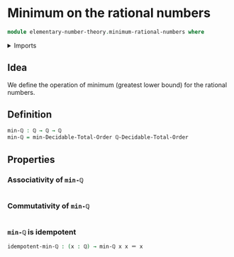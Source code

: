 # Minimum on the rational numbers

```agda
module elementary-number-theory.minimum-rational-numbers where
```

<details><summary>Imports</summary>

```agda
open import elementary-number-theory.decidable-total-order-rational-numbers
open import elementary-number-theory.inequality-rational-numbers
open import elementary-number-theory.rational-numbers

open import foundation.identity-types

open import order-theory.decidable-total-orders
```

</details>

## Idea

We define the operation of minimum (greatest lower bound) for the rational
numbers.

## Definition

```agda
min-ℚ : ℚ → ℚ → ℚ
min-ℚ = min-Decidable-Total-Order ℚ-Decidable-Total-Order
```

## Properties

### Associativity of `min-ℚ`

```agda

```

### Commutativity of `min-ℚ`

```agda

```

### `min-ℚ` is idempotent

```agda
idempotent-min-ℚ : (x : ℚ) → min-ℚ x x ＝ x
```
